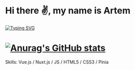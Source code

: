 # Hi there ✌️, my name is Artem 

[![Typing SVG](https://readme-typing-svg.herokuapp.com?font=Fira+Code&pause=1000&center=false&width=500&lines=I+am+Frontend+developer+Vue.js+ecosystem)](https://git.io/typing-svg)

# [![Anurag's GitHub stats](https://github-readme-stats.vercel.app/api?username=erizo47)](https://github.com/anuraghazra/github-readme-stats)

Skills: Vue.js / Nuxt.js / JS / HTML5 / CSS3 / Pinia 
